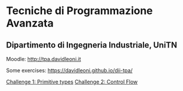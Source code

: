
# Tecniche di Programmazione Avanzata

## Dipartimento di Ingegneria Industriale, UniTN


Moodle: http://tpa.davidleoni.it

Some exercises: https://davidleoni.github.io/dii-tpa/


[Challenge 1: Primitive types](basics/primitive-types-chal.html)
[Challenge 2: Control Flow](control-flow/control-flow-chal.html)



